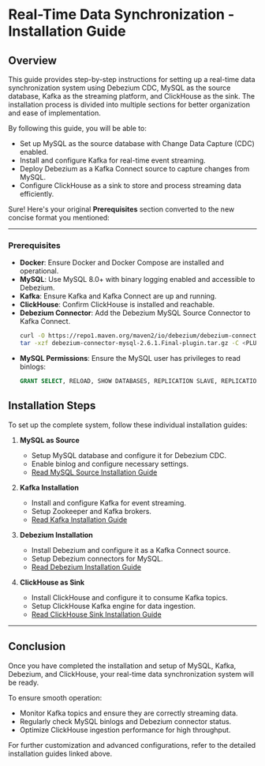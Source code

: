 # Real-Time Data Synchronization - Installation Guide

## Overview
This guide provides step-by-step instructions for setting up a real-time data synchronization system using Debezium CDC, MySQL as the source database, Kafka as the streaming platform, and ClickHouse as the sink. The installation process is divided into multiple sections for better organization and ease of implementation.

By following this guide, you will be able to:
- Set up MySQL as the source database with Change Data Capture (CDC) enabled.
- Install and configure Kafka for real-time event streaming.
- Deploy Debezium as a Kafka Connect source to capture changes from MySQL.
- Configure ClickHouse as a sink to store and process streaming data efficiently.

Sure! Here's your original **Prerequisites** section converted to the new concise format you mentioned:

---

### **Prerequisites**

- **Docker**: Ensure Docker and Docker Compose are installed and operational.  
- **MySQL**: Use MySQL 8.0+ with binary logging enabled and accessible to Debezium.  
- **Kafka**: Ensure Kafka and Kafka Connect are up and running.  
- **ClickHouse**: Confirm ClickHouse is installed and reachable.  
- **Debezium Connector**: Add the Debezium MySQL Source Connector to Kafka Connect.  
  ```bash
  curl -O https://repo1.maven.org/maven2/io/debezium/debezium-connector-mysql/2.6.1.Final/debezium-connector-mysql-2.6.1.Final-plugin.tar.gz
  tar -xzf debezium-connector-mysql-2.6.1.Final-plugin.tar.gz -C <PLUGIN_PATH>
  ```
- **MySQL Permissions**: Ensure the MySQL user has privileges to read binlogs:
  ```sql
  GRANT SELECT, RELOAD, SHOW DATABASES, REPLICATION SLAVE, REPLICATION CLIENT ON *.* TO 'debezium'@'%';
  ```

## Installation Steps
To set up the complete system, follow these individual installation guides:

1. **MySQL as Source**  
   - Setup MySQL database and configure it for Debezium CDC.
   - Enable binlog and configure necessary settings.
   - [Read MySQL Source Installation Guide](https://github.com/Datavolt/debezium-cdc/blob/main/docs/03_MySQL_Source.md)

2. **Kafka Installation**  
   - Install and configure Kafka for event streaming.
   - Setup Zookeeper and Kafka brokers.
   - [Read Kafka Installation Guide](https://github.com/Datavolt/debezium-cdc/blob/main/docs/04_kafka_installation.md)

3. **Debezium Installation**  
   - Install Debezium and configure it as a Kafka Connect source.
   - Setup Debezium connectors for MySQL.
   - [Read Debezium Installation Guide](https://github.com/Datavolt/debezium-cdc/blob/main/docs/06_debezium_installation.md)

4. **ClickHouse as Sink**  
   - Install ClickHouse and configure it to consume Kafka topics.
   - Setup ClickHouse Kafka engine for data ingestion.
   - [Read ClickHouse Sink Installation Guide](https://github.com/Datavolt/debezium-cdc/blob/main/docs/05_Clickhouse_Sink.md)

---
   
## Conclusion
Once you have completed the installation and setup of MySQL, Kafka, Debezium, and ClickHouse, your real-time data synchronization system will be ready. 

To ensure smooth operation:
- Monitor Kafka topics and ensure they are correctly streaming data.
- Regularly check MySQL binlogs and Debezium connector status.
- Optimize ClickHouse ingestion performance for high throughput.

For further customization and advanced configurations, refer to the detailed installation guides linked above.



